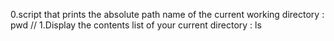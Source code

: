 0.script that prints the absolute path name of the current working directory : pwd //
1.Display the contents list of your current directory : ls
